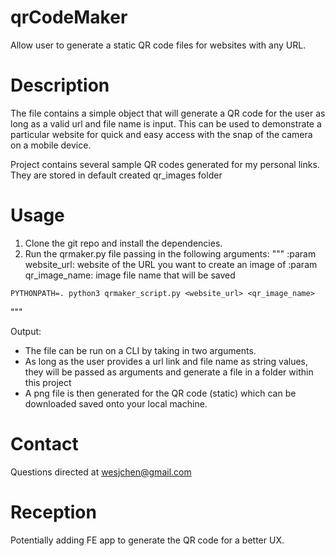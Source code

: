 # qrCodeMaker
Allow user to generate a static QR code files for websites with any URL.


# Description
The file contains a simple object that will generate a QR code for the user as long as a valid url and file name is input. This can be used to demonstrate a particular website for quick and easy access with the snap of the camera on a mobile device.

Project contains several sample QR codes generated for my personal links. They are stored in default created qr_images folder

# Usage
1. Clone the git repo and install the dependencies.
2. Run the qrmaker.py file passing in the following arguments:
"""
:param website_url: website of the URL you want to create an image of
:param qr_image_name: image file name that will be saved

`PYTHONPATH=. python3 qrmaker_script.py <website_url> <qr_image_name>`

"""

Output:
- The file can be run on a CLI by taking in two arguments.
- As long as the user provides a url link and file name as string values, they will be passed as arguments and generate a file in a folder within this project
- A png file is then generated for the QR code (static) which can be downloaded saved onto your local machine.

# Contact
Questions directed at wesjchen@gmail.com

# Reception
Potentially adding FE app to generate the QR code for a better UX.
